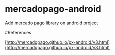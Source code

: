 # mercadopago-android
Add mercado pago library on android project

#References

[http://mercadopago.github.io/px-android/v3.html](http://mercadopago.github.io/px-android/v3.html)
